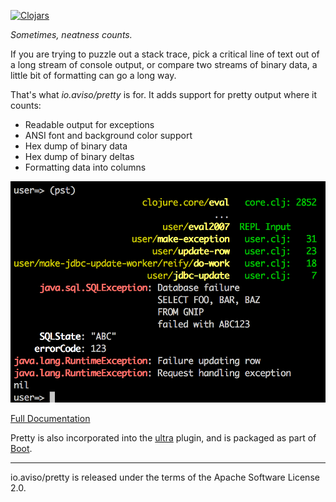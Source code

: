 [![Clojars](https://img.shields.io/clojars/v/io.aviso/pretty.svg)](http://clojars.org/io.aviso/pretty)

*Sometimes, neatness counts.*

If you are trying to puzzle out a stack trace, 
pick a critical line of text out of a long stream of console output,
or compare two streams of binary data, a little bit of formatting can go a long way.

That's what _io.aviso/pretty_ is for.  It adds support for pretty output where it counts:

* Readable output for exceptions
* ANSI font and background color support
* Hex dump of binary data
* Hex dump of binary deltas
* Formatting data into columns

![Example](docs/images/formatted-exception.png)

[Full Documentation](http://ioavisopretty.readthedocs.org/en/latest/)

Pretty is also incorporated into the [ultra](https://github.com/venantius/ultra/) plugin,
and is packaged as part of [Boot](https://github.com/boot-clj/boot).

----

io.aviso/pretty is released under the terms of the Apache Software License 2.0.
